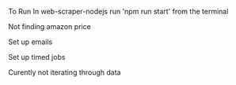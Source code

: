 To Run
In web-scraper-nodejs run 'npm run start' from the terminal



Not finding amazon price

Set up emails

Set up timed jobs

Curently not iterating through data